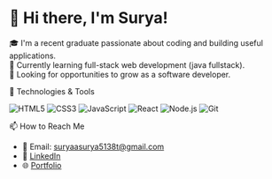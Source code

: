 # 👋 Hi there, I'm Surya!

🎓 I'm a recent graduate passionate about coding and building useful applications.  
🌱 Currently learning full-stack web development (java fullstack).  
🚀 Looking for opportunities to grow as a software developer.

 🔧 Technologies & Tools

![HTML5](https://img.shields.io/badge/-HTML5-E34F26?style=flat&logo=html5)
![CSS3](https://img.shields.io/badge/-CSS3-1572B6?style=flat&logo=css3)
![JavaScript](https://img.shields.io/badge/-JavaScript-F7DF1E?style=flat&logo=javascript)
![React](https://img.shields.io/badge/-React-61DAFB?style=flat&logo=react)
![Node.js](https://img.shields.io/badge/-Node.js-339933?style=flat&logo=node.js)
![Git](https://img.shields.io/badge/-Git-F05032?style=flat&logo=git)

 📫 How to Reach Me

- 📧 Email: suryaasurya5138t@gmail.com
- 💼 [LinkedIn](https://www.linkedin.com/in/surya-v-96613830a/)
- 🌐 [Portfolio](https://suryaportfolio1.framer.website/)

